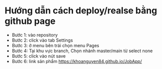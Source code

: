# Hướng dẫn cách deploy/realse bằng github page
+ Bước 1: vào repository
+ Bước 2: click vào tab Settings
+ Bước 3: ở menu bên trái chọn menu Pages
+ Bước 4: Tại khu vực branch, Chọn nhánh master/main từ select none
+ Bước 5: click vào nút save
+ Bước 6: link sản phẩm https://khoanguyen84.github.io/JobApp/
